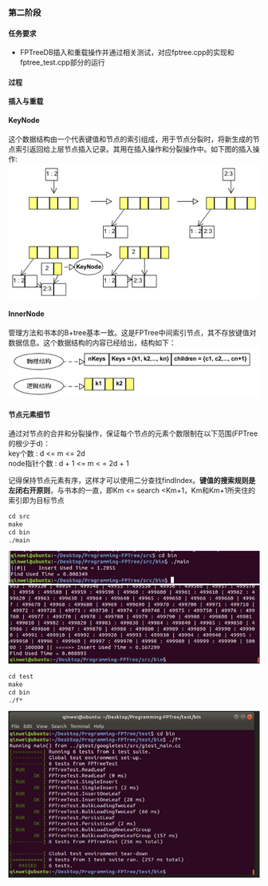 ### 第二阶段

#### 任务要求

- FPTreeDB插入和重载操作并通过相关测试，对应fptree.cpp的实现和fptree_test.cpp部分的运行

#### 过程

**插入与重载**
#### KeyNode
这个数据结构由一个代表键值和节点的索引组成，用于节点分裂时，将新生成的节点索引返回给上层节点插入记录。其用在插入操作和分裂操作中。如下图的插入操作:  
![](asset/insert.png)

#### InnerNode
管理方法和书本的B+tree基本一致。这是FPTree中间索引节点，其不存放键值对数据信息。这个数据结构的内容已经给出，结构如下：  
![](asset/InnerNode.png)
#### 节点元素细节
通过对节点的合并和分裂操作，保证每个节点的元素个数限制在以下范围(FPTree的根少于d)：  
key个数 : d <= m <= 2d </br>
node指针个数 : d + 1 <= m < = 2d + 1 </br>

记得保持节点元素有序，这样才可以使用二分查找findIndex。**键值的搜索规则是左闭右开原则**，与书本的一直，即Km <= search <Km+1，Km和Km+1所夹住的索引即为目标节点

```
cd src
make
cd bin
./main
```
![image](https://github.com/dbms-19/FPTree/blob/v2/v2.1.jpg)
![image](https://github.com/dbms-19/FPTree/blob/v2/v2.2.jpg)

```
cd test
make
cd bin
./f*
```
![image](https://github.com/dbms-19/FPTree/blob/v2/v2.jpg)
